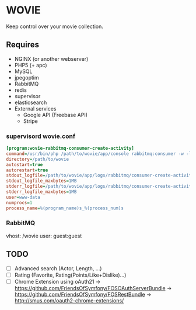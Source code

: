 # WOVIE

Keep control over your movie collection.

## Requires
- NGINX (or another webserver)
- PHP5 (+ apc)
- MySQL
- jpegoptim
- RabbitMQ
- redis
- supervisor
- elasticsearch
- External services
    - Google API (Freebase API)
    - Stripe

### supervisord wovie.conf
```ini
[program:wovie-rabbitmq-consumer-create-activity]
command=/usr/bin/php /path/to/wovie/app/console rabbitmq:consumer -w -l 128 create_activity
directory=/path/to/wovie
autostart=true
autorestart=true
stdout_logfile=/path/to/wovie/app/logs/rabbitmq/consumer-create-activity-%(process_num)s.log
stdout_logfile_maxbytes=1MB
stderr_logfile=/path/to/wovie/app/logs/rabbitmq/consumer-create-activity-%(process_num)s.log
stderr_logfile_maxbytes=1MB
user=www-data
numprocs=1
process_name=%(program_name)s_%(process_num)s
```

### RabbitMQ
vhost: /wovie user: guest:guest

## TODO
- [ ] Advanced search (Actor, Length, …)
- [ ] Rating (Favorite, Rating(Points/Like+Dislike)…)
- [ ] Chrome Extension using oAuth21
    -> https://github.com/FriendsOfSymfony/FOSOAuthServerBundle
    -> https://github.com/FriendsOfSymfony/FOSRestBundle
    -> http://smus.com/oauth2-chrome-extensions/
